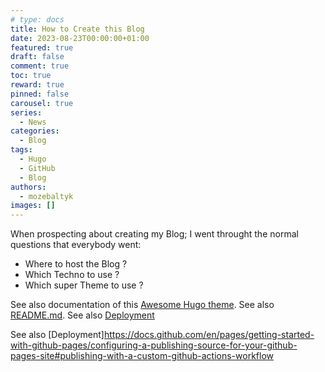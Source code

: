 ```yaml
---
# type: docs 
title: How to Create this Blog
date: 2023-08-23T00:00:00+01:00
featured: true
draft: false
comment: true
toc: true
reward: true
pinned: false
carousel: true
series:
  - News
categories:
  - Blog
tags: 
  - Hugo
  - GitHub
  - Blog
authors:
  - mozebaltyk
images: []
---
```


When prospecting about creating my Blog; I went throught the normal questions that everybody went:
  - Where to host the Blog ?
  - Which Techno to use ?
  - Which super Theme to use ?


<!--more-->

See also documentation of this [Awesome Hugo theme](https://hbs.razonyang.com/v1/en/docs/getting-started/prerequisites/).
See also [README.md](https://github.com/razonyang/hugo-theme-bootstrap-skeleton/blob/main/README.md).
See also [Deployment](https://hbs.razonyang.com/v1/en/docs/deployment/github-pages/)

See also [Deployment]https://docs.github.com/en/pages/getting-started-with-github-pages/configuring-a-publishing-source-for-your-github-pages-site#publishing-with-a-custom-github-actions-workflow